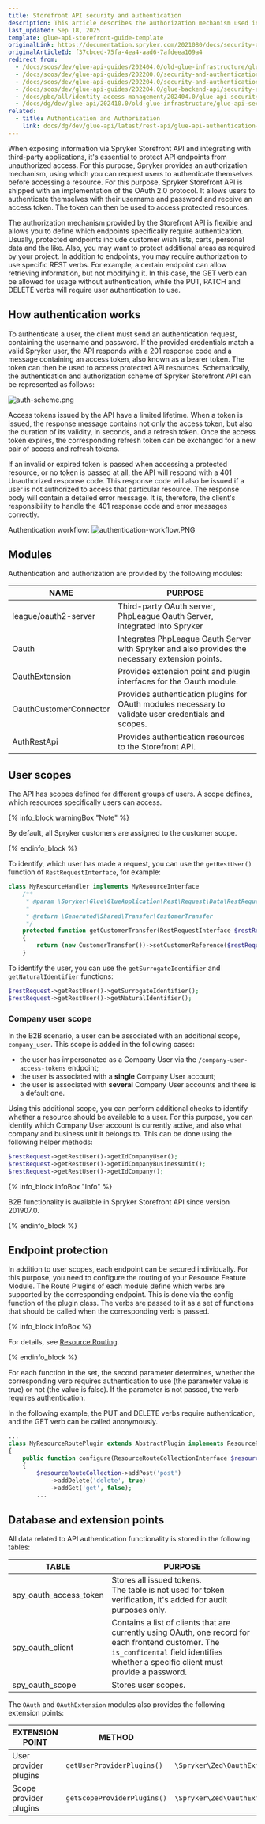 ```yaml
---
title: Storefront API security and authentication
description: This article describes the authorization mechanism used in Spryker, the modules that provide it, as well as user scopes, database tables, and extension points.
last_updated: Sep 18, 2025
template: glue-api-storefront-guide-template
originalLink: https://documentation.spryker.com/2021080/docs/security-and-authentication
originalArticleId: f37cbced-75fa-4ea4-aad6-7afdeea109a4
redirect_from:
  - /docs/scos/dev/glue-api-guides/202404.0/old-glue-infrastructure/glue-api-security-and-authentication.html
  - /docs/scos/dev/glue-api-guides/202200.0/security-and-authentication.html
  - /docs/scos/dev/glue-api-guides/202204.0/security-and-authentication.html
  - /docs/scos/dev/glue-api-guides/202204.0/glue-backend-api/security-and-authentication.html
  - /docs/pbc/all/identity-access-management/202404.0/glue-api-security-and-authentication.html
  - /docs/dg/dev/glue-api/202410.0/old-glue-infrastructure/glue-api-security-and-authentication
related:
  - title: Authentication and Authorization
    link: docs/dg/dev/glue-api/latest/rest-api/glue-api-authentication-and-authorization.html
---
```


<!-- 2020307.0 is the last version to support this doc. Don't move it to the next versions -->

When exposing information via Spryker Storefront API and integrating with third-party applications, it's essential to protect API endpoints from unauthorized access. For this purpose, Spryker provides an authorization mechanism, using which you can request users to authenticate themselves before accessing a resource. For this purpose, Spryker Storefront API is shipped with an implementation of the OAuth 2.0 protocol. It allows users to authenticate themselves with their username and password and receive an access token. The token can then be used to access protected resources.

The authorization mechanism provided by the Storefront API is flexible and allows you to define which endpoints specifically require authentication. Usually, protected endpoints include customer wish lists, carts, personal data and the like. Also, you may want to protect additional areas as required by your project. In addition to endpoints, you may require authorization to use specific REST verbs. For example, a certain endpoint can allow retrieving information, but not modifying it. In this case, the GET verb can be allowed for usage without authentication, while the PUT, PATCH and DELETE verbs will require user authentication to use.

## How authentication works

To authenticate a user, the client must send an authentication request, containing the username and password. If the provided credentials match a valid Spryker user, the API responds with a 201 response code and a message containing an access token, also known as a bearer token. The token can then be used to access protected API resources. Schematically, the authentication and authorization scheme of Spryker Storefront API can be represented as follows:

![auth-scheme.png](https://spryker.s3.eu-central-1.amazonaws.com/docs/Glue+API/Glue+API+Developer+Guides/Security+and+Authentication/auth-scheme.png)

Access tokens issued by the API have a limited lifetime. When a token is issued, the response message contains not only the access token, but also the duration of its validity, in seconds, and a refresh token. Once the access token expires, the corresponding refresh token can be exchanged for a new pair of access and refresh tokens.

If an invalid or expired token is passed when accessing a protected resource, or no token is passed at all, the API will respond with a 401 Unauthorized response code. This response code will also be issued if a user is not authorized to access that particular resource. The response body will contain a detailed error message. It is, therefore, the client's responsibility to handle the 401 response code and error messages correctly.

Authentication workflow:
![authentication-workflow.PNG](https://spryker.s3.eu-central-1.amazonaws.com/docs/Glue+API/Glue+API+Developer+Guides/Security+and+Authentication/authentication-workflow.png)

## Modules

Authentication and authorization are provided by the following modules:

| NAME | PURPOSE |
| --- | --- |
| league/oauth2-server | Third-party OAuth server, PhpLeague Oauth Server, integrated into Spryker |
| Oauth <!-- link to https://documentation.spryker.com/module_guide/spryker/oauth.htm -->| Integrates PhpLeague Oauth Server with Spryker and also provides the necessary extension points. |
| OauthExtension <!-- link module_guide/spryker/oauth-extension --> | Provides extension point and plugin interfaces for the Oauth module. |
| OauthCustomerConnector <!-- link module_guide/spryker/oauth-customer-connector--> | Provides authentication plugins for OAuth modules necessary to validate user credentials and scopes. |
| AuthRestApi <!-- link module_guide/spryker/auth-rest-api--> | Provides authentication resources to the Storefront API. |

## User scopes

The API has scopes defined for different groups of users. A scope defines, which resources specifically users can access.

{% info_block warningBox "Note" %}

By default, all Spryker customers are assigned to the customer scope.

{% endinfo_block %}

To identify, which user has made a request, you can use the `getRestUser()` function of `RestRequestInterface`, for example:

```php
class MyResourceHandler implements MyResourceInterface
    /**
     * @param \Spryker\Glue\GlueApplication\Rest\Request\Data\RestRequestInterface $restRequest
     *
     * @return \Generated\Shared\Transfer\CustomerTransfer
     */
    protected function getCustomerTransfer(RestRequestInterface $restRequest): CustomerTransfer
    {
        return (new CustomerTransfer())->setCustomerReference($restRequest->getRestUser()->getNaturalIdentifier());
    }
```

To identify the user, you can use the `getSurrogateIdentifier` and `getNaturalIdentifier` functions:

```php
$restRequest->getRestUser()->getSurrogateIdentifier();
$restRequest->getRestUser()->getNaturalIdentifier();
```

### Company user scope

In the B2B scenario, a user can be associated with an additional scope, `company_user`. This scope is added in the following cases:

- the user has impersonated as a Company User via the `/company-user-access-tokens` endpoint;
- the user is associated with a **single** Company User account;
- the user is associated with **several** Company User accounts and there is a default one.

Using this additional scope, you can perform additional checks to identify whether a resource should be available to a user. For this purpose, you can identify which Company User account is currently active, and also what company and business unit it belongs to. This can be done using the following helper methods:

```php
$restRequest->getRestUser()->getIdCompanyUser();
$restRequest->getRestUser()->getIdCompanyBusinessUnit();
$restRequest->getRestUser()->getIdCompany();
```

{% info_block infoBox "Info" %}

B2B functionality is available in Spryker Storefront API since version 201907.0.

{% endinfo_block %}

## Endpoint protection

In addition to user scopes, each endpoint can be secured individually. For this purpose, you need to configure the routing of your Resource Feature Module. The Route Plugins of each module define which verbs are supported by the corresponding endpoint. This is done via the config function of the plugin class. The verbs are passed to it as a set of functions that should be called when the corresponding verb is passed.

{% info_block infoBox %}

For details, see [Resource Routing](/docs/integrations/spryker-glue-api/getting-started-with-apis/storefront-infrastructure.html#resource-routing).

{% endinfo_block %}

For each function in the set, the second parameter determines, whether the corresponding verb requires authentication to use (the parameter value is true) or not (the value is false). If the parameter is not passed, the verb requires authentication.

In the following example, the PUT and DELETE verbs require authentication, and the GET verb can be called anonymously.

```php
...
class MyResourceRoutePlugin extends AbstractPlugin implements ResourceRoutePluginInterface
{
    public function configure(ResourceRouteCollectionInterface $resourceRouteCollection): ResourceRouteCollectionInterface
    {
        $resourceRouteCollection->addPost('post')
            ->addDelete('delete', true)
            ->addGet('get', false);
        ...
```

## Database and extension points

All data related to API authentication functionality is stored in the following tables:

|TABLE|	PURPOSE|
| --- | --- |
| spy_oauth_access_token| Stores all issued tokens.<br>The table is not used for token verification, it's added for audit purposes only.  |
|  spy_oauth_client|Contains a list of clients that are currently using OAuth, one record for each frontend customer. The `is_confidental` field identifies whether a specific client must provide a password.  |
| spy_oauth_scope |  Stores user scopes.|

The `OAuth` and `OAuthExtension` modules also provides the following extension points:

|EXTENSION POINT	| METHOD | INTERFACE |
| --- | --- | --- |
|User provider plugins|`getUserProviderPlugins()`|`\Spryker\Zed\OauthExtension\Dependency\Plugin\OauthUserProviderPluginInterface`|
|Scope provider plugins|`getScopeProviderPlugins()`|`\Spryker\Zed\OauthExtension\Dependency\Plugin\OauthScopeProviderPluginInterface`|
